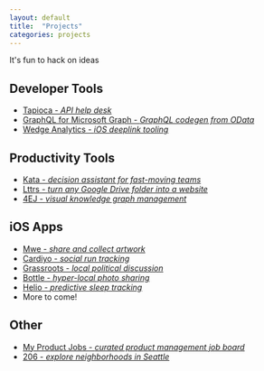 ```yaml
---
layout: default
title:  "Projects"
categories: projects
---
```


It's fun to hack on ideas 

## Developer Tools
- [Tapioca - *API help desk*](tapioca)
- [GraphQL for Microsoft Graph - *GraphQL codegen from OData*](graphql)
- [Wedge Analytics - *iOS deeplink tooling*](wedge)

## Productivity Tools
- [Kata - *decision assistant for fast-moving teams*](https://katahq.com)
- [Lttrs - *turn any Google Drive folder into a website*](lttrs)
- [4EJ - *visual knowledge graph management*](4ej)

## iOS Apps
- [Mwe - *share and collect artwork*](mwe)
- [Cardiyo - *social run tracking*](cardiyo)
- [Grassroots - *local political discussion*](grassroots)
- [Bottle - *hyper-local photo sharing*](bottle)
- [Helio - *predictive sleep tracking*](helio)
- More to come!

## Other
- [My Product Jobs - *curated product management job board*](mpj)
- [206 - *explore neighborhoods in Seattle*](206)
